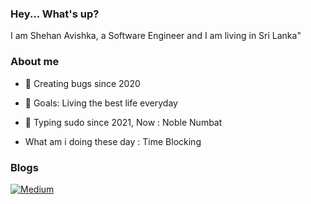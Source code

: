 ### Hey... What's up?  
I am Shehan Avishka, a Software Engineer and I am living in Sri Lanka"

### About me  
- 🦈 Creating bugs since 2020
- 🎯 Goals: Living the best life everyday
- 🐧 Typing sudo since 2021, Now : Noble Numbat

- What am i doing these day : Time Blocking
### Blogs
 [![Medium](https://img.shields.io/badge/Medium-12100E?style=for-the-badge&logo=medium&logoColor=white)](https://medium.com/@shehaan.avishka00)
